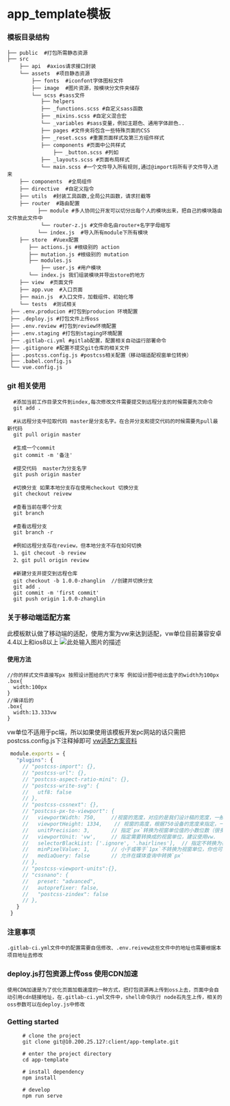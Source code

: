#  app_template模板

### 模板目录结构

```project
├── public  #打包所需静态资源
├── src
    ├── api  #axios请求接口封装
    └── assets  #项目静态资源
        ├── fonts  #iconfont字体图标文件
        ├── image  #图片资源，按模块分文件夹储存
        └── scss #sass文件
           ├── helpers 
           ├── _functions.scss #自定义sass函数
           ├── _mixins.scss #自定义混合宏
           └── _variables #sass变量，例如主题色、通用字体颜色..
           ├── pages #文件夹将包含一些特殊页面的CSS
           ├── _reset.scss #重置页面样式及第三方组件样式
           ├── components #页面中公共样式
               ├── _button.scss #列如
           ├── _layouts.scss #页面布局样式
           └── main.scss #一个文件导入所有规则,通过@import将所有子文件导入进来
    ├── components  #全局组件
    ├── directive  #自定义指令
    ├── utils  #封装工具函数,全局公共函数，请求拦截等
    ├── router  #路由配置
          ├── module #多人协同公开发可以切分出每个人的模块出来，把自己的模块路由文件放此文件中
    	   └── router-z.js #文件命名由router+名字字母缩写
          └── index.js  #导入所有module下所有模块
    ├── store  #Vuex配置
       ├── actions.js #根级别的 action
       ├── mutation.js #根级别的 mutation
       ├── modules.js 
           ├── user.js #用户模块
       └── index.js 我们组装模块并导出store的地方
    ├── view  #页面文件
    ├── app.vue  #入口页面
    ├── main.js  #入口文件，加载组件、初始化等
    └── tests  #测试相关
 ├── .env.producion #打包到producion 环境配置
 ├── .deploy.js #打包文件上传oss
 ├── .env.review #打包到review环境配置
 ├── .env.staging #打包到staging环境配置
 ├── .gitlab-ci.yml #gitlab配置，配置相关自动运行部署命令
 ├── .gitignore #配置不提交git仓库的相关文件
 ├── .postcss.config.js #postcss相关配置（移动端适配视窗单位转换）
 ├── .babel.config.js 
 └── vue.config.js 
```
### git 相关使用
```
  #添加当前工作目录文件到index,每次修改文件需要提交到远程分支的时候需要先次命令
  git add .

  #从远程分支中拉取代码 master是分支名字。在合并分支和提交代码的时候需要先pull最新代码
  git pull origin master

  #生成一个commit
  git commit -m '备注'

  #提交代码  master为分支名字
  git push origin master 

  #切换分支 如果本地分支存在使用checkout 切换分支
  git checkout reivew

  #查看当前在哪个分支
  git branch

  #查看远程分支
  git branch -r

  #例如远程分支存在review，但本地分支不存在如何切换
  1、git checout -b review
  2、git pull origin review
  
  #新建分支并提交到远程仓库
  git checkout -b 1.0.0-zhanglin  //创建并切换分支
  git add .
  git commit -m 'first commit'
  git push origin 1.0.0-zhanglin
```

### 关于移动端适配方案
 此模板默认做了移动端的适配，使用方案为vw来达到适配，vw单位目前兼容安卓4.4以上和ios8以上
 ![此处输入图片的描述][1]
 #### 使用方法
 ```
 //你的样式文件直接写px 按照设计图给的尺寸来写 例如设计图中给出盒子的width为100px
 .box{
   width:100px
 }
 //编译后的
 .box{
   width:13.333vw
 }
 ```
 vw单位不适用于pc端，所以如果使用该模板开发pc网站的话只需把postcss.config.js下注释掉即可
 [vw适配方案资料][2]
```javascript
 module.exports = {
   "plugins": {
     // "postcss-import": {},
     // "postcss-url": {},
     // "postcss-aspect-ratio-mini": {},
     // "postcss-write-svg": {
     //   utf8: false
     // },
     // "postcss-cssnext": {},
     // "postcss-px-to-viewport": {
     //   viewportWidth: 750,     //视窗的宽度，对应的是我们设计稿的宽度，一般是750.
     //   viewportHeight: 1334,    // 视窗的高度，根据750设备的宽度来指定，一般指定1334，也可以不配置。
     //   unitPrecision: 3,       // 指定`px`转换为视窗单位值的小数位数（很多时候无法整除）.
     //   viewportUnit: 'vw',     // 指定需要转换成的视窗单位，建议使用vw.
     //   selectorBlackList: ['.ignore', '.hairlines'],  // 指定不转换为视窗单位的类，可以自定义，可以无限添加,建议定义一至两个通用的类名。
     //   minPixelValue: 1,       // 小于或等于`1px`不转换为视窗单位，你也可以设置为你想要的值。
     //   mediaQuery: false       // 允许在媒体查询中转换`px`
     // },
     // "postcss-viewport-units":{},
     // "cssnano": {
     //   preset: "advanced",
     //   autoprefixer: false,
     //   "postcss-zindex": false
     // },
   }
 }
```
### 注意事项

    .gitlab-ci.yml文件中的配置需要自信修改、.env.reivew这些文件中的地址也需要根据本项目地址去修改

### deploy.js打包资源上传oss  使用CDN加速
    使用CDN加速是为了优化页面加载速度的一种方式，把打包资源再上传到oss上去，页面中会自动引用cdn链接地址，在.gitlab-ci.yml文件中，shell命令执行 node石先生上传，相关的oss参数可以在deploy.js中修改

### Getting started

```
     # clone the project
     git clone git@10.200.25.127:client/app-template.git
     
     # enter the project directory
     cd app-template
     
     # install dependency
     npm install
     
     # develop
     npm run serve
```
 


  [1]: http://sl0703.oss-cn-shenzhen.aliyuncs.com/Image/1555464171%281%29.png
  [2]: https://www.w3cplus.com/mobile/vw-layout-in-vue.html
